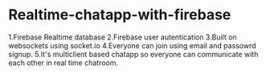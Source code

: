 # Realtime-chatapp-with-firebase 
1.Firebase Realtime database
2.Firebase user autentication
3.Built on websockets using socket.io
4.Everyone can join using email and passowrd signup.
5.It's multiclient based chatapp so everyone can communicate with each other in real time chatroom.
